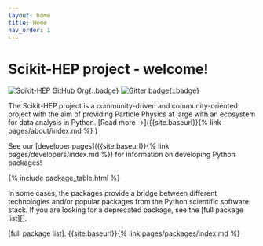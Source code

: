 ```yaml
---
layout: home
title: Home
nav_order: 1
---
```


# Scikit-HEP project - welcome!

[![Scikit-HEP GitHub Org][github-badge]][github repository]{:.badge}
[![Gitter badge][gitter-skhep-badge]][gitter-skhep-link]{:.badge}

The Scikit-HEP project is a community-driven and community-oriented project
with the aim of providing Particle Physics at large with an ecosystem for data
analysis in Python. [Read more →]({{site.baseurl}}{% link pages/about/index.md %} )

See our [developer pages]({{site.baseurl}}{% link pages/developers/index.md %})
for information on developing Python packages!

{% include package_table.html %}

In some cases, the packages provide a bridge between different
technologies and/or popular packages from the Python scientific software
stack. If you are looking for a deprecated package, see the [full package list][].

[github-badge]: https://img.shields.io/badge/GitHub--blue?style=social&logo=GitHub
[github repository]: https://github.com/scikit-hep/
[gitter-skhep-link]: https://gitter.im/Scikit-HEP/community
[gitter-skhep-badge]: https://badges.gitter.im/Scikit-HEP/community.svg

[full package list]: {{site.baseurl}}{% link pages/packages/index.md %}
